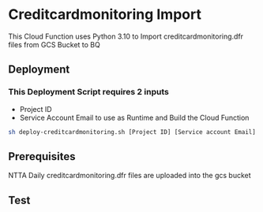 
# Creditcardmonitoring Import 

This Cloud Function uses Python 3.10 to Import creditcardmonitoring.dfr files from GCS Bucket to BQ 

## Deployment

 ### This Deployment Script requires 2 inputs
 - Project ID 
 - Service Account Email to use as Runtime and Build the Cloud Function
```bash
sh deploy-creditcardmonitoring.sh [Project ID] [Service account Email]
```

## Prerequisites
  NTTA Daily creditcardmonitoring.dfr files are uploaded into the gcs bucket
  

## Test